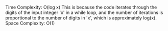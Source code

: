 Time Complexity: O(log x)
This is because the code iterates through the digits of the input integer 'x' in a while loop, and the number of iterations is proportional to the number of digits in 'x', which is approximately log(x).
​
Space Complexity: O(1)